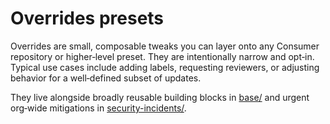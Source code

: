 # Overrides presets

Overrides are small, composable tweaks you can layer onto any Consumer repository or higher‑level preset. They are intentionally narrow and opt‑in. Typical use cases include adding labels, requesting reviewers, or adjusting behavior for a well‑defined subset of updates.

They live alongside broadly reusable building blocks in [base/](../base) and urgent org‑wide mitigations in [security-incidents/](../security-incidents).
